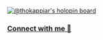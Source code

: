 
[![@thokappiar's holopin board ](https://holopin.me/tholkappiar)](https://holopin.io/@tholkappiar)

<!-- ### Tholkappiar here 👋 -->
### [Connect with me 💬](https://tholkappiar.bio.link/) 


<!--
**Tholkappiar/Tholkappiar** is a ✨ _special_ ✨ repository because its `README.md` (this file) appears on your GitHub profile.

Here are some ideas to get you started:

- 🔭 I’m currently working on ...
- 🌱 I’m currently learning ...
- 👯 I’m looking to collaborate on ...
- 🤔 I’m looking for help with ...
- 💬 Ask me about ...
- 📫 How to reach me: ...
- 😄 Pronouns: ...
- ⚡ Fun fact: ...
-->
